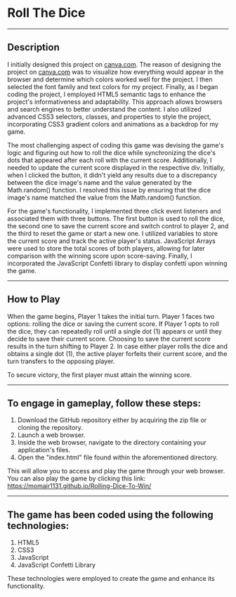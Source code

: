 # Roll The Dice

___

## Description

I initially designed this project on [canva.com](https://www.canva.com/). The reason of designing the project on [canva.com](https://www.canva.com/) was to visualize how everything would appear in the browser and determine which colors worked well for the project. I then selected the font family and text colors for my project. Finally, as I began coding the project, I employed HTML5 semantic tags to enhance the project's informativeness and adaptability. This approach allows browsers and search engines to better understand the content. I also utilized advanced CSS3 selectors, classes, and properties to style the project, incorporating CSS3 gradient colors and animations as a backdrop for my game.

The most challenging aspect of coding this game was devising the game's logic and figuring out how to roll the dice while synchronizing the dice's dots that appeared after each roll with the current score. Additionally, I needed to update the current score displayed in the respective div. Initially, when I clicked the button, it didn't yield any results due to a discrepancy between the dice image's name and the value generated by the Math.random() function. I resolved this issue by ensuring that the dice image's name matched the value from the Math.random() function.

For the game's functionality, I implemented three click event listeners and associated them with three buttons. The first button is used to roll the dice, the second one to save the current score and switch control to player 2, and the third to reset the game or start a new one. I utilized variables to store the current score and track the active player's status. JavaScript Arrays were used to store the total scores of both players, allowing for later comparison with the winning score upon score-saving. Finally, I incorporated the JavaScript Confetti library to display confetti upon winning the game.
___
## How to Play

When the game begins, Player 1 takes the initial turn. Player 1 faces two options: rolling the dice or saving the current score. If Player 1 opts to roll the dice, they can repeatedly roll until a single dot (1) appears or until they decide to save their current score. Choosing to save the current score results in the turn shifting to Player 2. In case either player rolls the dice and obtains a single dot (1), the active player forfeits their current score, and the turn transfers to the opposing player.

To secure victory, the first player must attain the winning score.
___
## To engage in gameplay, follow these steps:

1. Download the GitHub repository either by acquiring the zip file or cloning the repository.
2. Launch a web browser.
3. Inside the web browser, navigate to the directory containing your application's files.
4. Open the "index.html" file found within the aforementioned directory.

This will allow you to access and play the game through your web browser.
You can also play the game by clicking this link: https://momair1131.github.io/Rolling-Dice-To-Win/
___
## The game has been coded using the following technologies:

1. HTML5
2. CSS3
3. JavaScript
4. JavaScript Confetti Library

These technologies were employed to create the game and enhance its functionality.

